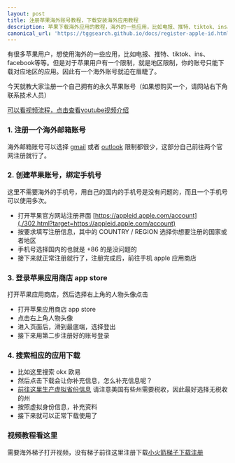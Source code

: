 ```yaml
---
layout: post
title: 注册苹果海外账号教程，下载安装海外应用教程
description: 苹果下载海外应用的教程，海外的一些应用，比如电报、推特、tiktok、ins、facebook等等。但是对于苹果用户有一个限制，就是地区限制，你的账号只能下载对应地区的应用。因此有一个海外账号就迫在眉睫了。
canonical_url: 'https://tggsearch.github.io/docs/register-apple-id.html'
---
```

有很多苹果用户，想使用海外的一些应用，比如电报、推特、tiktok、ins、facebook等等。但是对于苹果用户有一个限制，就是地区限制，你的账号只能下载对应地区的应用。因此有一个海外账号就迫在眉睫了。

今天就教大家注册一个自己拥有的永久苹果账号（如果想购买一个，请网站右下角联系技术人员）

[可以看视频流程，点击查看youtube视频介绍](https://www.youtube.com/embed/oY396wEXzww)

### 1. 注册一个海外邮箱账号
海外邮箱账号可以选择 [gmail](https://gmail.com) 或者 [outlook](https://outlook.com) 限制都很少，这部分自己前往两个官网注册就行了。

### 2. 创建苹果账号，绑定手机号
这里不需要海外的手机号，用自己的国内的手机号是没有问题的，而且一个手机号可以使用多次。

- 打开苹果官方网站注册界面 [https://appleid.apple.com/account](./302.html?target=https://appleid.apple.com/account)
- 按要求填写注册信息，其中的 COUNTRY / REGION 选择你想要注册的国家或者地区
- 手机号选择国内的也就是 +86 的是没问题的
- 接下来就正常注册就行了，注册完成后，前往手机 apple 应用商店

### 3. 登录苹果应用商店 app store
打开苹果应用商店，然后选择右上角的人物头像点击

- 打开苹果应用商店 app store
- 点击右上角人物头像
- 进入页面后，滑到最底端，选择登出
- 接下来用第二步注册好的账号登录

### 4. 搜索相应的应用下载

- 比如这里搜索 okx 欧易
- 然后点击下载会让你补充信息，怎么补充信息呢？
- [前往这里生产虚拟省份信息](./302.html?target=https://ciroapp.com/zh-CN/free-tools/fake-identity-generator) 请注意美国有些州需要税收，因此最好选择无税收的州
- 按照虚拟身份信息，补充资料
- 接下来就可以正常下载使用了

### 视频教程看这里
需要海外梯子打开视频，没有梯子前往这里注册下载[小火箭梯子下载注册](./vpn.html)
